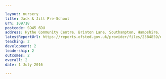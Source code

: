 ```yaml
---

layout: nursery
title: Jack & Jill Pre-School
urn: 109718
postcode: SO45 6DU
address: Hythe Community Centre, Brinton Lane, Southampton, Hampshire, SO45 6DU
latestReportUrl: https://reports.ofsted.gov.uk/provider/files/2584859/urn/109718.pdf
teaching: 2
development: 2
leadership: 2
outcomes: 2
overall: 2
date: 1 July 2016

---
```

